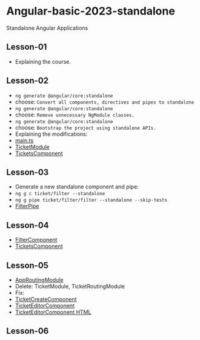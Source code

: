 # Angular-basic-2023-standalone
Standalone Angular Applications

## Lesson-01
- Explaining the course.

## Lesson-02
- `ng generate @angular/core:standalone`
- choose: `Convert all components, directives and pipes to standalone`
- `ng generate @angular/core:standalone`
- choose: `Remove unnecessary NgModule classes.`
- `ng generate @angular/core:standalone`
- choose: `Bootstrap the project using standalone APIs.`
- Explaining the modifications:
- [main.ts](src/main.ts)
- [TicketModule](src/app/ticket/ticket.module.ts)
- [TicketsComponent](src/app/ticket/tickets/tickets.component.ts)

## Lesson-03
- Generate a new standalone component and pipe:
- `ng g c ticket/filter --standalone`
- `ng g pipe ticket/filter/filter --standalone --skip-tests`
- [FilterPipe](src/app/ticket/filter/filter.pipe.ts)

## Lesson-04
- [FilterComponent](src/app/ticket/filter/filter.component.ts)
- [TicketsComponent](src/app/ticket/tickets/tickets.component.ts)

## Lesson-05
- [AppRoutingModule](src/app/app-routing.module.ts)
- Delete: TicketModule, TicketRoutingModule
- Fix:
- [TicketCreateComponent](src/app/ticket/ticket-create/ticket-create.component.ts)
- [TicketEditorComponent](src/app/ticket/ticket-editor/ticket-editor.component.ts)
- [TicketEditorComponent HTML](src/app/ticket/ticket-editor/ticket-editor.component.html)

## Lesson-06

